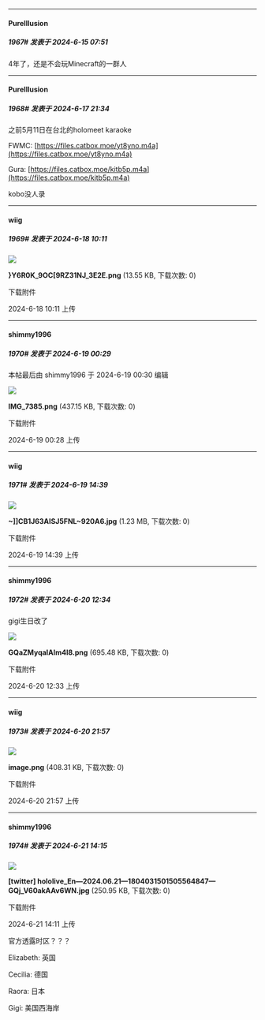 ﻿
*****

####  PureIllusion  
##### 1967#       发表于 2024-6-15 07:51

4年了，还是不会玩Minecraft的一群人


*****

####  PureIllusion  
##### 1968#       发表于 2024-6-17 21:34

之前5月11日在台北的holomeet karaoke

FWMC:
[https://files.catbox.moe/yt8yno.m4a](https://files.catbox.moe/yt8yno.m4a)

Gura:
[https://files.catbox.moe/kitb5p.m4a](https://files.catbox.moe/kitb5p.m4a)

kobo没人录


*****

####  wiig  
##### 1969#       发表于 2024-6-18 10:11

<img src="https://img.saraba1st.com/forum/202406/18/101103fjpjq7f77it4tx7j.png" referrerpolicy="no-referrer">

<strong>}Y6R0K_9OC[9RZ31NJ_3E2E.png</strong> (13.55 KB, 下载次数: 0)

下载附件

2024-6-18 10:11 上传


*****

####  shimmy1996  
##### 1970#       发表于 2024-6-19 00:29

 本帖最后由 shimmy1996 于 2024-6-19 00:30 编辑 

<img src="https://img.saraba1st.com/forum/202406/19/002857a42ce6ded6k6eoo2.png" referrerpolicy="no-referrer">

<strong>IMG_7385.png</strong> (437.15 KB, 下载次数: 0)

下载附件

2024-6-19 00:28 上传


*****

####  wiig  
##### 1971#       发表于 2024-6-19 14:39

<img src="https://img.saraba1st.com/forum/202406/19/143914wrrslo6zsoggrznn.jpg" referrerpolicy="no-referrer">

<strong>~]]CB1J63AISJ5FNL~920A6.jpg</strong> (1.23 MB, 下载次数: 0)

下载附件

2024-6-19 14:39 上传


*****

####  shimmy1996  
##### 1972#       发表于 2024-6-20 12:34

gigi生日改了

<img src="https://img.saraba1st.com/forum/202406/20/123344qcd3tdlm21ktpset.png" referrerpolicy="no-referrer">

<strong>GQaZMyqaIAIm4l8.png</strong> (695.48 KB, 下载次数: 0)

下载附件

2024-6-20 12:33 上传


*****

####  wiig  
##### 1973#       发表于 2024-6-20 21:57

<img src="https://img.saraba1st.com/forum/202406/20/215701kej6vsarlb373z6n.png" referrerpolicy="no-referrer">

<strong>image.png</strong> (408.31 KB, 下载次数: 0)

下载附件

2024-6-20 21:57 上传


*****

####  shimmy1996  
##### 1974#       发表于 2024-6-21 14:15

<img src="https://img.saraba1st.com/forum/202406/21/141149rbem6zgng8gczzb2.jpg" referrerpolicy="no-referrer">

<strong>[twitter] hololive_En—2024.06.21—1804031501505564847—GQj_V60akAAv6WN.jpg</strong> (250.95 KB, 下载次数: 0)

下载附件

2024-6-21 14:11 上传

官方透露时区？？？

Elizabeth: 英国

Cecilia: 德国

Raora: 日本

Gigi: 美国西海岸

